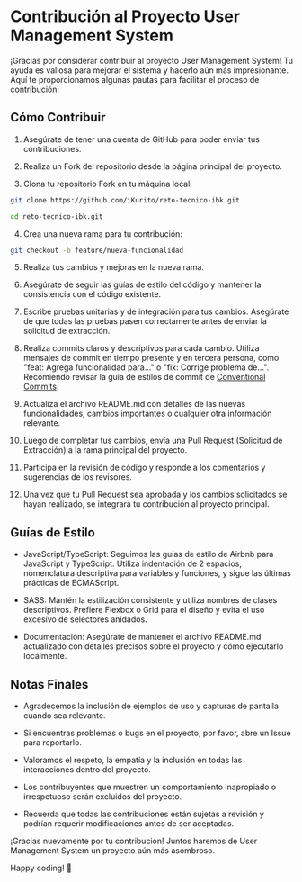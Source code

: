 # Contribución al Proyecto User Management System

¡Gracias por considerar contribuir al proyecto User Management System! Tu ayuda es valiosa para mejorar el sistema y hacerlo aún más impresionante. Aquí te proporcionamos algunas pautas para facilitar el proceso de contribución:

## Cómo Contribuir

1. Asegúrate de tener una cuenta de GitHub para poder enviar tus contribuciones.

2. Realiza un Fork del repositorio desde la página principal del proyecto.

3. Clona tu repositorio Fork en tu máquina local:

```bash
git clone https://github.com/iKurito/reto-tecnico-ibk.git
```

```bash
cd reto-tecnico-ibk.git
```

4. Crea una nueva rama para tu contribución:

```bash
git checkout -b feature/nueva-funcionalidad
```

5. Realiza tus cambios y mejoras en la nueva rama.

6. Asegúrate de seguir las guías de estilo del código y mantener la consistencia con el código existente.

7. Escribe pruebas unitarias y de integración para tus cambios. Asegúrate de que todas las pruebas pasen correctamente antes de enviar la solicitud de extracción.

8. Realiza commits claros y descriptivos para cada cambio. Utiliza mensajes de commit en tiempo presente y en tercera persona, como "feat: Agrega funcionalidad para..." o "fix: Corrige problema de...". Recomiendo revisar la guía de estilos de commit de [Conventional Commits](https://www.conventionalcommits.org/en/v1.0.0/).

9. Actualiza el archivo README.md con detalles de las nuevas funcionalidades, cambios importantes o cualquier otra información relevante.

10. Luego de completar tus cambios, envía una Pull Request (Solicitud de Extracción) a la rama principal del proyecto.

11. Participa en la revisión de código y responde a los comentarios y sugerencias de los revisores.

12. Una vez que tu Pull Request sea aprobada y los cambios solicitados se hayan realizado, se integrará tu contribución al proyecto principal.

## Guías de Estilo

- JavaScript/TypeScript: Seguimos las guías de estilo de Airbnb para JavaScript y TypeScript. Utiliza indentación de 2 espacios, nomenclatura descriptiva para variables y funciones, y sigue las últimas prácticas de ECMAScript.

- SASS: Mantén la estilización consistente y utiliza nombres de clases descriptivos. Prefiere Flexbox o Grid para el diseño y evita el uso excesivo de selectores anidados.

- Documentación: Asegúrate de mantener el archivo README.md actualizado con detalles precisos sobre el proyecto y cómo ejecutarlo localmente.

## Notas Finales

- Agradecemos la inclusión de ejemplos de uso y capturas de pantalla cuando sea relevante.

- Si encuentras problemas o bugs en el proyecto, por favor, abre un Issue para reportarlo.

- Valoramos el respeto, la empatía y la inclusión en todas las interacciones dentro del proyecto.

- Los contribuyentes que muestren un comportamiento inapropiado o irrespetuoso serán excluidos del proyecto.

- Recuerda que todas las contribuciones están sujetas a revisión y podrían requerir modificaciones antes de ser aceptadas.

¡Gracias nuevamente por tu contribución! Juntos haremos de User Management System un proyecto aún más asombroso.

Happy coding! 🚀